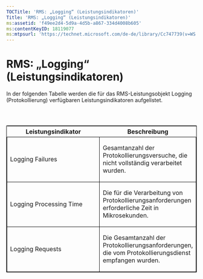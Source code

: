 ```yaml
---
TOCTitle: 'RMS: „Logging“ (Leistungsindikatoren)'
Title: 'RMS: „Logging“ (Leistungsindikatoren)'
ms:assetid: 'f49ee2d4-5d9a-4d5b-a867-334d4008b605'
ms:contentKeyID: 18119077
ms:mtpsurl: 'https://technet.microsoft.com/de-de/library/Cc747739(v=WS.10)'
---
```


RMS: „Logging“ (Leistungsindikatoren)
=====================================

In der folgenden Tabelle werden die für das RMS-Leistungsobjekt Logging (Protokollierung) verfügbaren Leistungsindikatoren aufgelistet.

###  

<p> </p>
<table style="border:1px solid black;">
<colgroup>
<col width="50%" />
<col width="50%" />
</colgroup>
<thead>
<tr class="header">
<th>Leistungsindikator</th>
<th>Beschreibung</th>
</tr>
</thead>
<tbody>
<tr class="odd">
<td style="border:1px solid black;"><p>Logging Failures</p></td>
<td style="border:1px solid black;"><p>Gesamtanzahl der Protokollierungsversuche, die nicht vollständig verarbeitet wurden.</p></td>
</tr>  
<tr class="even">
<td style="border:1px solid black;"><p>Logging Processing Time</p></td>
<td style="border:1px solid black;"><p>Die für die Verarbeitung von Protokollierungsanforderungen erforderliche Zeit in Mikrosekunden.</p></td>
</tr>  
<tr class="odd">
<td style="border:1px solid black;"><p>Logging Requests</p></td>
<td style="border:1px solid black;"><p>Die Gesamtanzahl der Protokollierungsanforderungen, die vom Protokollierungsdienst empfangen wurden.</p></td>
</tr>  
</tbody>  
</table>
